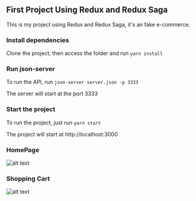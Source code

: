 ## First Project Using Redux and Redux Saga

This is my project using Redux and Redux Saga, it's an fake e-commerce.

### Install dependencies

Clone the project, then access the folder and run `yarn install`

### Run json-server

To run the API, run `json-server server.json -p 3333`

The server will start at the port 3333

### Start the project

To run the project, just run `yarn start`

The project will start at http://localhost:3000

### HomePage

![alt text](https://github.com/trentsgustavo/first_redux/blob/master/public/images/home.png)

### Shopping Cart

![alt text](https://github.com/trentsgustavo/first_redux/blob/master/public/images/cart.png)
